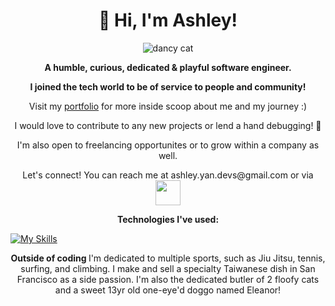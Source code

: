 
<div align="center">
  <h1>🌈 Hi, I'm Ashley!</h1>
</div>


<p align="center">
  <img alt="dancy cat" src="https://media.tenor.com/Doz_0PR3GQkAAAAi/cat-cats.gif">
<!--   <picture>
    <source media="(prefers-color-scheme: dark)" srcset="https://image.spreadshirtmedia.com/image-server/v1/compositions/T1454A1PA3853PT17X49Y38D1051375122W25000H24737/views/1,width=550,height=550,appearanceId=1,backgroundColor=FFFFFF,noPt=true/code-cutie-anime-girl-programming-unisex-stars-stripes-t-shirt.jpg">
    <source media="(prefers-color-scheme: light)" srcset="https://image.spreadshirtmedia.com/image-server/v1/compositions/T1454A1PA3853PT17X49Y38D1051375122W25000H24737/views/1,width=550,height=550,appearanceId=1,backgroundColor=FFFFFF,noPt=true/code-cutie-anime-girl-programming-unisex-stars-stripes-t-shirt.jpg">
    <img alt="Shows an illustrated sun in light mode and a moon with stars in dark mode." src="https://image.spreadshirtmedia.com/image-server/v1/compositions/T1454A1PA3853PT17X49Y38D1051375122W25000H24737/views/1,width=550,height=550,appearanceId=1,backgroundColor=FFFFFF,noPt=true/code-cutie-anime-girl-programming-unisex-stars-stripes-t-shirt.jpg">
  </picture> -->

<p align="center">
<strong>A humble, curious, dedicated & playful software engineer.</strong> 

<p align="center">
<strong>I joined the tech world to be of service to people and community! </strong> 
    
<p align="center">
Visit my <a href="https://ashley-yan.com/" target="blank">portfolio</a> for more inside scoop about me and my journey :) 

<p align="center">
I would love to contribute to any new projects or lend a hand debugging! 🙂
<!-- Let's work together! I'm open to collaborating on new projects, reach out to me with your ideas.  -->

<p align="center">
I'm also open to freelancing opportunites or to grow within a company as well. 

<p align="center">
Let's connect! You can reach me at ashley.yan.devs@gmail.com or via <a href="https://www.linkedin.com/in/ashley-yan/" target="blank"><img align="center" src="https://1000logos.net/wp-content/uploads/2023/01/LinkedIn-Logo-2019.png" height="40" /></a> 

<p align="center">
<strong>Technologies I've used: </strong>



[![My Skills](https://skillicons.dev/icons?i=js,html,css,aws,babel,github,mongodb,nodejs,postgres,postman,rails,react,redux,replit,ruby,sqlite,vscode,webpack&perline=18)](https://skillicons.dev)



<p align="center">
<strong> Outside of coding </strong>I'm dedicated to multiple sports, such as Jiu Jitsu, tennis, surfing, and climbing. I make and sell a specialty Taiwanese dish in San Francisco as a side passion. I'm also the dedicated butler of 2 floofy cats and a sweet 13yr old one-eye'd doggo named Eleanor!
